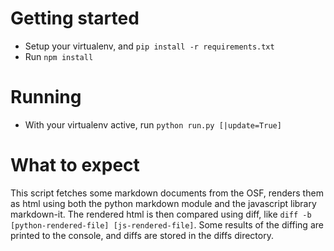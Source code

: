 # Getting started

- Setup your virtualenv, and ```pip install -r requirements.txt```
- Run ```npm install```

# Running

- With your virtualenv active, run ```python run.py [|update=True]```

# What to expect

This script fetches some markdown documents from the OSF, renders them as html using both the python markdown module and the javascript library markdown-it. The rendered html is then compared using diff, like ``` diff -b [python-rendered-file] [js-rendered-file] ```. Some results of the diffing are printed to the console, and diffs are stored in the diffs directory.

